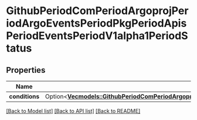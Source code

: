 # GithubPeriodComPeriodArgoprojPeriodArgoEventsPeriodPkgPeriodApisPeriodEventsPeriodV1alpha1PeriodStatus

## Properties

Name | Type | Description | Notes
------------ | ------------- | ------------- | -------------
**conditions** | Option<[**Vec<models::GithubPeriodComPeriodArgoprojPeriodArgoEventsPeriodPkgPeriodApisPeriodEventsPeriodV1alpha1PeriodCondition>**](github.com.argoproj.argo_events.pkg.apis.events.v1alpha1.Condition.md)> |  | [optional]

[[Back to Model list]](../README.md#documentation-for-models) [[Back to API list]](../README.md#documentation-for-api-endpoints) [[Back to README]](../README.md)


